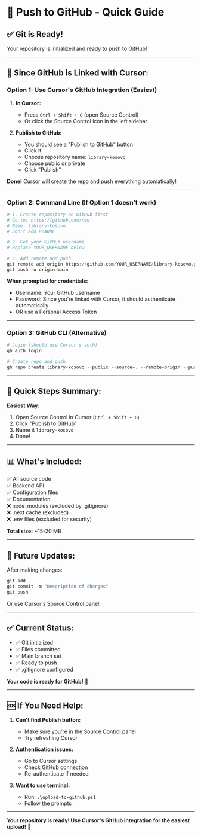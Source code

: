 # 🚀 Push to GitHub - Quick Guide

## ✅ Git is Ready!

Your repository is initialized and ready to push to GitHub!

---

## 📝 Since GitHub is Linked with Cursor:

### Option 1: Use Cursor's GitHub Integration (Easiest)

1. **In Cursor:**
   - Press `Ctrl + Shift + G` (open Source Control)
   - Or click the Source Control icon in the left sidebar
   
2. **Publish to GitHub:**
   - You should see a "Publish to GitHub" button
   - Click it
   - Choose repository name: `library-kosovo`
   - Choose public or private
   - Click "Publish"
   
**Done!** Cursor will create the repo and push everything automatically!

---

### Option 2: Command Line (If Option 1 doesn't work)

```powershell
# 1. Create repository on GitHub first
# Go to: https://github.com/new
# Name: library-kosovo
# Don't add README

# 2. Get your GitHub username
# Replace YOUR_USERNAME below

# 3. Add remote and push
git remote add origin https://github.com/YOUR_USERNAME/library-kosovo.git
git push -u origin main
```

**When prompted for credentials:**
- Username: Your GitHub username
- Password: Since you're linked with Cursor, it should authenticate automatically
- OR use a Personal Access Token

---

### Option 3: GitHub CLI (Alternative)

```powershell
# Login (should use Cursor's auth)
gh auth login

# Create repo and push
gh repo create library-kosovo --public --source=. --remote=origin --push
```

---

## 🎯 Quick Steps Summary:

**Easiest Way:**
1. Open Source Control in Cursor (`Ctrl + Shift + G`)
2. Click "Publish to GitHub"
3. Name it `library-kosovo`
4. Done!

---

## 📊 What's Included:

✅ All source code  
✅ Backend API  
✅ Configuration files  
✅ Documentation  
❌ node_modules (excluded by .gitignore)  
❌ .next cache (excluded)  
❌ .env files (excluded for security)  

**Total size:** ~15-20 MB

---

## 🔄 Future Updates:

After making changes:

```powershell
git add .
git commit -m "Description of changes"
git push
```

Or use Cursor's Source Control panel!

---

## ✅ Current Status:

- ✅ Git initialized
- ✅ Files committed
- ✅ Main branch set
- ✅ Ready to push
- ✅ .gitignore configured

**Your code is ready for GitHub!** 🎉

---

## 🆘 If You Need Help:

1. **Can't find Publish button:**
   - Make sure you're in the Source Control panel
   - Try refreshing Cursor
   
2. **Authentication issues:**
   - Go to Cursor settings
   - Check GitHub connection
   - Re-authenticate if needed

3. **Want to use terminal:**
   - Run: `.\upload-to-github.ps1`
   - Follow the prompts

---

**Your repository is ready! Use Cursor's GitHub integration for the easiest upload!** 🚀

